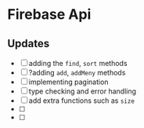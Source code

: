 # Firebase Api
## Updates

 * [ ] adding the `find`, `sort` methods
 * [ ] ?adding `add`, `addMeny` methods
 * [ ] implementing pagination
 * [ ] type checking and error handling
 * [ ] add extra functions such as `size`
 * [ ]
 * [ ]